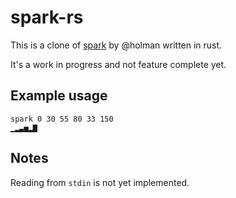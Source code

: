 # spark-rs

This is a clone of [spark](https://github.com/holman/spark) by @holman written in rust.

It's a work in progress and not feature complete yet.

## Example usage

```
spark 0 30 55 80 33 150
▁▂▃▅▂▇
```

## Notes

Reading from `stdin` is not yet implemented.
